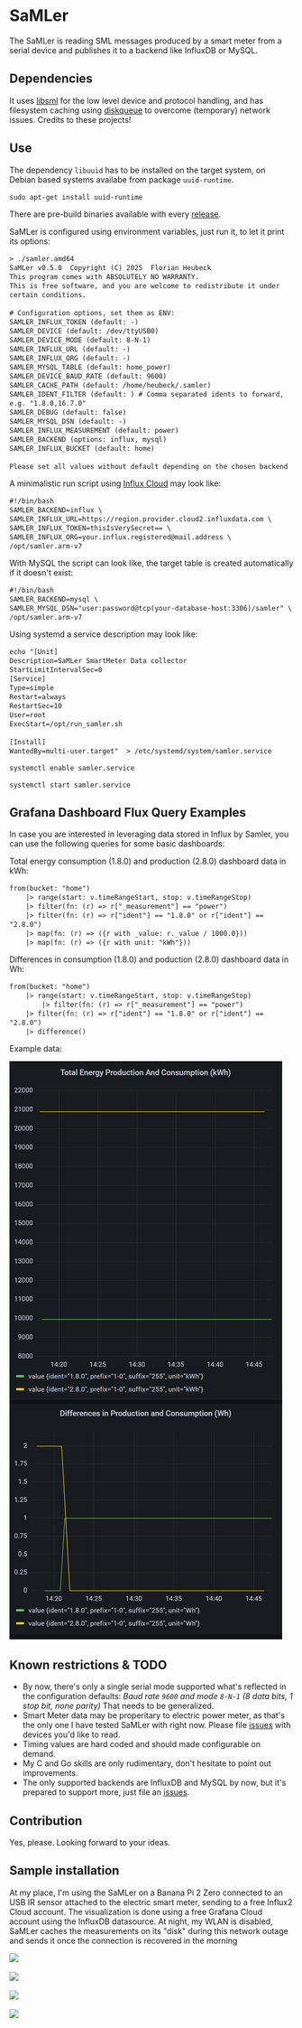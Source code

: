 # SaMLer

The SaMLer is reading SML messages produced by a smart meter from a serial device and publishes it to a backend like InfluxDB or MySQL.

## Dependencies

It uses [libsml](https://github.com/volkszaehler/libsml) for the low level device and protocol handling, and has filesystem caching using [diskqueue](https://github.com/nsqio/go-diskqueue) to overcome (temporary) network issues.
Credits to these projects!

## Use

The dependency `libuuid` has to be installed on the target system, on Debian based systems availabe from package `uuid-runtime`.
```shell
sudo apt-get install uuid-runtime
```

There are pre-build binaries available with every [release](https://github.com/heubeck/samler/releases).

SaMLer is configured using environment variables, just run it, to let it print its options:

```shell
> ./samler.amd64
SaMLer v0.5.0  Copyright (C) 2025  Florian Heubeck
This program comes with ABSOLUTELY NO WARRANTY.
This is free software, and you are welcome to redistribute it under certain conditions.

# Configuration options, set them as ENV:
SAMLER_INFLUX_TOKEN (default: -)
SAMLER_DEVICE (default: /dev/ttyUSB0)
SAMLER_DEVICE_MODE (default: 8-N-1)
SAMLER_INFLUX_URL (default: -)
SAMLER_INFLUX_ORG (default: -)
SAMLER_MYSQL_TABLE (default: home_power)
SAMLER_DEVICE_BAUD_RATE (default: 9600)
SAMLER_CACHE_PATH (default: /home/heubeck/.samler)
SAMLER_IDENT_FILTER (default: ) # Comma separated idents to forward, e.g. "1.8.0,16.7.0"
SAMLER_DEBUG (default: false)
SAMLER_MYSQL_DSN (default: -)
SAMLER_INFLUX_MEASUREMENT (default: power)
SAMLER_BACKEND (options: influx, mysql)
SAMLER_INFLUX_BUCKET (default: home)

Please set all values without default depending on the chosen backend
```

A minimalistic run script using [Influx Cloud](https://cloud2.influxdata.com/) may look like:

```shell
#!/bin/bash
SAMLER_BACKEND=influx \
SAMLER_INFLUX_URL=https://region.provider.cloud2.influxdata.com \
SAMLER_INFLUX_TOKEN=thisIsVerySecret== \
SAMLER_INFLUX_ORG=your.influx.registered@mail.address \
/opt/samler.arm-v7
```

With MySQL the script can look like, the target table is created automatically if it doesn't exist:

```shell
#!/bin/bash
SAMLER_BACKEND=mysql \
SAMLER_MYSQL_DSN="user:password@tcp(your-database-host:3306)/samler" \
/opt/samler.arm-v7
```

Using systemd a service description may look like:

```shell
echo "[Unit]
Description=SaMLer SmartMeter Data collector
StartLimitIntervalSec=0
[Service]
Type=simple
Restart=always
RestartSec=10
User=root
ExecStart=/opt/run_samler.sh

[Install]
WantedBy=multi-user.target"  > /etc/systemd/system/samler.service
```
```shell
systemctl enable samler.service
```
```shell
systemctl start samler.service
```

## Grafana Dashboard Flux Query Examples

In case you are interested in leveraging data stored in Influx by Samler, you can use the following queries for some basic dashboards:

Total energy consumption (1.8.0) and production (2.8.0) dashboard data in kWh:

```
from(bucket: "home")
    |> range(start: v.timeRangeStart, stop: v.timeRangeStop)
	|> filter(fn: (r) => r["_measurement"] == "power")
    |> filter(fn: (r) => r["ident"] == "1.8.0" or r["ident"] == "2.8.0")
    |> map(fn: (r) => ({r with _value: r._value / 1000.0}))
    |> map(fn: (r) => ({r with unit: "kWh"}))
```

Differences in consumption (1.8.0) and poduction (2.8.0) dashboard data in Wh:

```
from(bucket: "home")
    |> range(start: v.timeRangeStart, stop: v.timeRangeStop)
		|> filter(fn: (r) => r["_measurement"] == "power")
    |> filter(fn: (r) => r["ident"] == "1.8.0" or r["ident"] == "2.8.0")
    |> difference()
```

Example data:

![](static/SaMLer_Grafana_Simple_Dashboard.png)

## Known restrictions & TODO

* By now, there's only a single serial mode supported what's reflected in the configuration defaults:
  _Baud rate `9600` and mode `8-N-1` (8 data bits, 1 stop bit, none parity)_
  That needs to be generalized.
* Smart Meter data may be properitary to electric power meter, as that's the only one I have tested SaMLer with right now.
  Please file [issues](https://github.com/heubeck/samler/issues) with devices you'd like to read.
* Timing values are hard coded and should made configurable on demand.
* My C and Go skills are only rudimentary, don't hesitate to point out improvements.
* The only supported backends are InfluxDB and MySQL by now, but it's prepared to support more, just file an [issues](https://github.com/heubeck/samler/issues).

## Contribution

Yes, please. Looking forward to your ideas.

## Sample installation

At my place, I'm using the SaMLer on a Banana Pi 2 Zero connected to an USB IR sensor attached to the electric smart meter, sending to a free Influx2 Cloud account.
The visualization is done using a free Grafana Cloud account using the InfluxDB datasource.
At night, my WLAN is disabled, SaMLer caches the measurements on its "disk" during this network outage and sends it once the connection is recovered in the morning

![](static/SaMLer_IR.jpg)

![](static/SaMLer_Pi.jpg)

![](static/SaMLer_Wifi.jpg)

![](static/SaMLer_Grafana.png)
